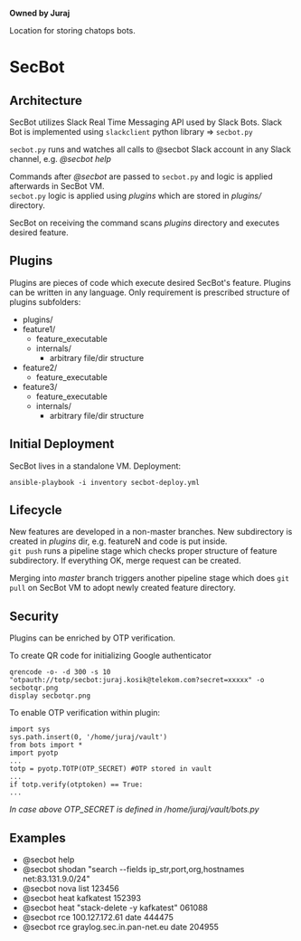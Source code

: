 **Owned by Juraj**
  
Location for storing chatops bots.

# SecBot

## Architecture
SecBot utilizes Slack Real Time Messaging API used by Slack Bots. Slack Bot is implemented using ```slackclient``` python library => ```secbot.py```  
  
```secbot.py``` runs and watches all calls to @secbot Slack account in any Slack channel, e.g. *@secbot help*  

Commands after *@secbot* are passed to ```secbot.py``` and logic is applied afterwards in SecBot VM.  
```secbot.py``` logic is applied using *plugins* which are stored in *plugins/* directory.
  
SecBot on receiving the command scans *plugins* directory and executes desired feature.


## Plugins
Plugins are pieces of code which execute desired SecBot's feature. Plugins can be written in any language. Only requirement is prescribed structure of plugins subfolders:
* plugins/
 * feature1/
     * feature_executable
     * internals/
         * arbitrary file/dir structure
 * feature2/
     * feature_executable
 * feature3/
     * feature_executable
     * internals/
         * arbitrary file/dir structure

## Initial Deployment
SecBot lives in a standalone VM. Deployment:  
```
ansible-playbook -i inventory secbot-deploy.yml
```

## Lifecycle
New features are developed in a non-master branches. New subdirectory is created in *plugins* dir, e.g. featureN and code is put inside.  
```git push``` runs a pipeline stage which checks proper structure of feature subdirectory. If everything OK, merge request can be created.
  
Merging into *master* branch triggers another pipeline stage which does ```git pull``` on SecBot VM to adopt newly created feature directory.

## Security
Plugins can be enriched by OTP verification.  
  
To create QR code for initializing Google authenticator

```
qrencode -o- -d 300 -s 10 "otpauth://totp/secbot:juraj.kosik@telekom.com?secret=xxxxx" -o secbotqr.png
display secbotqr.png
```
  
To enable OTP verification within plugin:

```
import sys
sys.path.insert(0, '/home/juraj/vault')
from bots import *
import pyotp
...
totp = pyotp.TOTP(OTP_SECRET) #OTP stored in vault
...
if totp.verify(otptoken) == True:
...
```
*In case above OTP_SECRET is defined in /home/juraj/vault/bots.py*

## Examples
* @secbot help
* @secbot shodan "search --fields ip_str,port,org,hostnames net:83.131.9.0/24"
* @secbot nova list 123456
* @secbot heat kafkatest 152393
* @secbot heat "stack-delete -y kafkatest" 061088
* @secbot rce 100.127.172.61 date 444475
* @secbot rce graylog.sec.in.pan-net.eu date 204955







